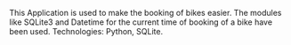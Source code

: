 This Application is used to make the booking of bikes easier.
The modules like SQLite3 and Datetime for the current time of booking of a bike have been used.
Technologies: Python, SQLite.
